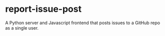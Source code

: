 # report-issue-post

A Python server and Javascript frontend that posts issues to a GitHub repo as a single user.
